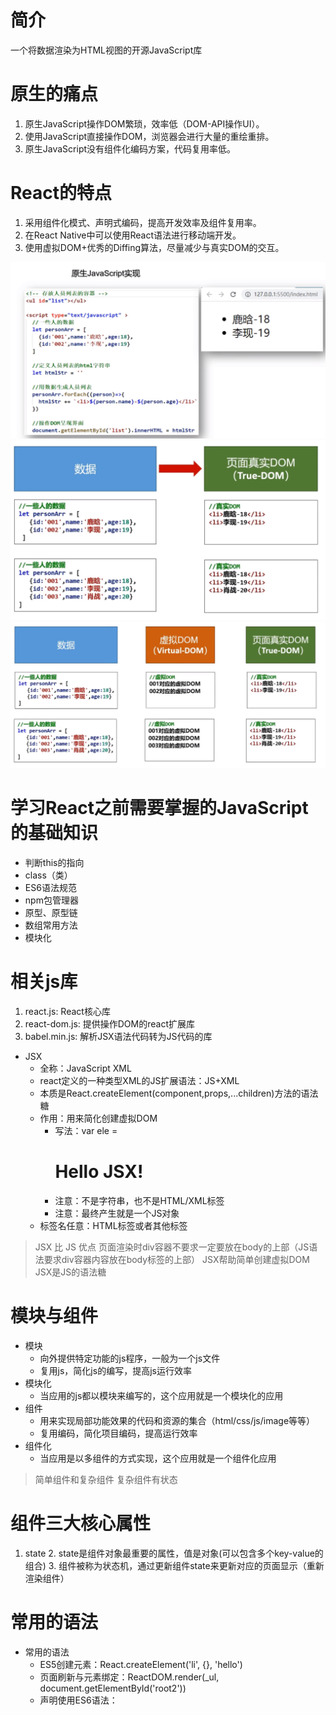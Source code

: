 # 简介
一个将数据渲染为HTML视图的开源JavaScript库
# 原生的痛点
1. 原生JavaScript操作DOM繁琐，效率低（DOM-API操作UI）。
2. 使用JavaScript直接操作DOM，浏览器会进行大量的重绘重排。
3. 原生JavaScript没有组件化编码方案，代码复用率低。

# React的特点
1. 采用组件化模式、声明式编码，提高开发效率及组件复用率。
2. 在React Native中可以使用React语法进行移动端开发。
3. 使用虚拟DOM+优秀的Diffing算法，尽量减少与真实DOM的交互。

![原生JavaScript实现.png](01学习/img/原生JavaScript实现.png)
![原生JavaScript实现的DOM变化.png](01学习/img/原生JavaScript实现的DOM变化.png)
![React实现.png](01学习/img/React实现.png)

# 学习React之前需要掌握的JavaScript的基础知识
- 判断this的指向
- class（类）
- ES6语法规范
- npm包管理器
- 原型、原型链
- 数组常用方法
- 模块化

# 相关js库
1. react.js: React核心库
2. react-dom.js: 提供操作DOM的react扩展库
3. babel.min.js: 解析JSX语法代码转为JS代码的库

- JSX
  - 全称：JavaScript XML
  - react定义的一种类型XML的JS扩展语法：JS+XML
  - 本质是React.createElement(component,props,...children)方法的语法糖
  - 作用：用来简化创建虚拟DOM
    - 写法：var ele = <h1>Hello JSX!</h1>
    - 注意：不是字符串，也不是HTML/XML标签
    - 注意：最终产生就是一个JS对象
  - 标签名任意：HTML标签或者其他标签

> JSX 比 JS 优点
> 页面渲染时div容器不要求一定要放在body的上部（JS语法要求div容器内容放在body标签的上部）
> JSX帮助简单创建虚拟DOM
> JSX是JS的语法糖

# 模块与组件
- 模块
  - 向外提供特定功能的js程序，一般为一个js文件
  - 复用js，简化js的编写，提高js运行效率
- 模块化
  - 当应用的js都以模块来编写的，这个应用就是一个模块化的应用
- 组件
  - 用来实现局部功能效果的代码和资源的集合（html/css/js/image等等）
  - 复用编码，简化项目编码，提高运行效率
- 组件化
  - 当应用是以多组件的方式实现，这个应用就是一个组件化应用

> 简单组件和复杂组件
> 复杂组件有状态

# 组件三大核心属性
1. state
   2. state是组件对象最重要的属性，值是对象(可以包含多个key-value的组合)
   3. 组件被称为状态机，通过更新组件state来更新对应的页面显示（重新渲染组件）

# 常用的语法
- 常用的语法
  - ES5创建元素：React.createElement('li', {}, 'hello')
  - 页面刷新与元素绑定：ReactDOM.render(_ul, document.getElementById('root2'))
  - 声明使用ES6语法：<script type="text/babel">

# 函数式组件和类式组件
